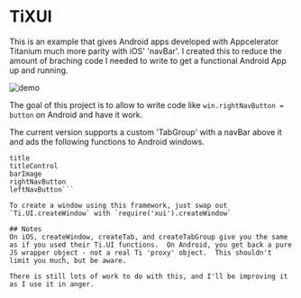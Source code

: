 # TiXUI
This is an example that gives Android apps developed with Appcelerator Titanium much more parity with iOS' 'navBar'. I created this to reduce the amount of braching code I needed to write to get a functional Android App up and running.

![demo](https://dl.dropboxusercontent.com/u/843217/xui_screen.jpg)

The goal of this project is to allow to write code like `win.rightNavButton = button` on Android and have it work.

The current version supports a custom 'TabGroup' with a navBar above it and ads the following functions to Android windows.
```barColor
title
titleControl
barImage
rightNavButton
leftNavButton```

To create a window using this framework, just swap out `Ti.UI.createWindow` with `require('xui').createWindow`

## Notes
On iOS, createWindow, createTab, and createTabGroup give you the same as if you used their Ti.UI functions.  On Android, you get back a pure JS wrapper object - not a real Ti 'proxy' object.  This shouldn't limit you much, but be aware.

There is still lots of work to do with this, and I'll be improving it as I use it in anger.
